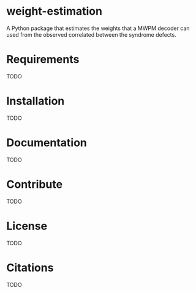 # weight-estimation
A Python package that estimates the weights that a MWPM decoder can used from the observed correlated between the syndrome defects.

# Requirements
TODO

# Installation
TODO

# Documentation
TODO

# Contribute
TODO

# License
TODO

# Citations
TODO